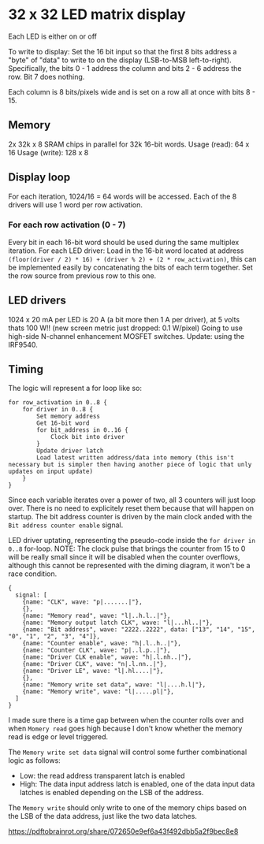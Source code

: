 # 32 x 32 LED matrix display

Each LED is either on or off

To write to display: Set the 16 bit input so that the first 8 bits address a "byte" of "data" to write to on the display (LSB-to-MSB left-to-right).
Specifically, the bits 0 - 1 address the column and bits 2 - 6 address the row. Bit 7 does nothing.

Each column is 8 bits/pixels wide and is set on a row all at once with bits 8 - 15.

## Memory

2x 32k x 8 SRAM chips in parallel for 32k 16-bit words.
Usage (read): 64 x 16
Usage (write): 128 x 8

## Display loop

For each iteration, 1024/16 = 64 words will be accessed. Each of the 8 drivers will use 1 word per row activation.

### For each row activation (0 - 7)

Every bit in each 16-bit word should be used during the same multiplex iteration.
For each LED driver: Load in the 16-bit word located at address `(floor(driver / 2) * 16) + (driver % 2) + (2 * row_activation)`, this can be implemented easily by concatenating the bits of each term together.
Set the row source from previous row to this one.

## LED drivers

1024 x 20 mA per LED is 20 A (a bit more then 1 A per driver), at 5 volts thats 100 W!! (new screen metric just dropped: 0.1 W/pixel)
Going to use high-side N-channel enhancement MOSFET switches. Update: using the IRF9540.

## Timing

The logic will represent a for loop like so:
```
for row_activation in 0..8 {
	for driver in 0..8 {
		Set memory address
		Get 16-bit word
		for bit_address in 0..16 {
			Clock bit into driver
		}
		Update driver latch
		Load latest written address/data into memory (this isn't necessary but is simpler then having another piece of logic that unly updates on input update)
	}
}
```

Since each variable iterates over a power of two, all 3 counters will just loop over. There is no need to explicitely reset them because that will happen on startup. The bit address counter is driven by the main clock anded with the `Bit address counter enable` signal.

LED driver uptating, representing the pseudo-code inside the `for driver in 0..8` for-loop.
NOTE: The clock pulse that brings the counter from 15 to 0 will be really small since it will be disabled when the counter overflows, although this cannot be represented with the diming diagram, it won't be a race condition.
```
{
  signal: [
    {name: "CLK", wave: "p|.......|"},
    {},
    {name: "Memory read", wave: "l|..h.l..|"},
    {name: "Memory output latch CLK", wave: "l|...hl..|"},
    {name: "Bit address", wave: "2222..2222", data: ["13", "14", "15", "0", "1", "2", "3", "4"]},
    {name: "Counter enable", wave: "h|.l..h..|"},
    {name: "Counter CLK", wave: "p|..l.p..|"},
    {name: "Driver CLK enable", wave: "h|.l.nh..|"},
    {name: "Driver CLK", wave: "n|.l.nn..|"},
    {name: "Driver LE", wave: "l|.hl....|"},
    {},
    {name: "Memory write set data", wave: "l|....h.l|"},
    {name: "Memory write", wave: "l|.....pl|"},
  ]
}
```
I made sure there is a time gap between when the counter rolls over and when `Momery read` goes high because I don't know whether the memory read is edge or level triggered.

The `Memory write set data` signal will control some further combinational logic as follows:
* Low: the read address transparent latch is enabled
* High: The data input address latch is enabled, one of the data input data latches is enabled depending on the LSB of the address.

The `Memory write` should only write to one of the memory chips based on the LSB of the data address, just like the two data latches.

https://pdftobrainrot.org/share/072650e9ef6a43f492dbb5a2f9bec8e8